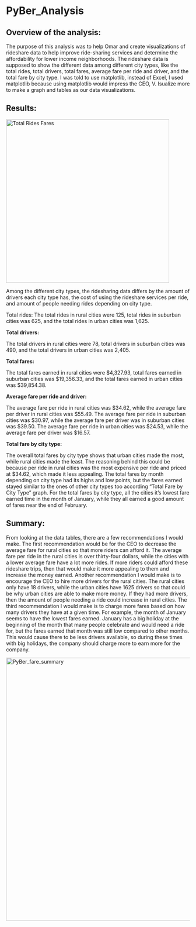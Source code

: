 # PyBer_Analysis
## Overview of the analysis:

The purpose of this analysis was to help Omar and create visualizations of rideshare data to help improve ride-sharing services and determine the affordability for lower income neighborhoods. The rideshare data is supposed to show the different data among different city types, like the total rides, total drivers, total fares, average fare per ride and driver, and the total fare by city type. I was told to use matplotlib, instead of Excel, I used matplotlib because using matplotlib would impress the CEO, V. Isualize more to make a graph and tables as our data visualizations.

## Results:

<img width="447" alt="Total Rides   Fares" src="https://user-images.githubusercontent.com/79742633/115177191-8eb02300-a083-11eb-9169-79ebe3aee715.png">

Among the different city types, the ridesharing data differs by the amount of drivers each city type has, the cost of using the rideshare services per ride, and amount of people needing rides depending on city type.

Total rides: 
The total rides in rural cities were 125, total rides in suburban cities was 625, and the total rides in urban cities was 1,625.

**Total drivers:**

The total drivers in rural cities were 78, total drivers in suburban cities was 490, and the total drivers in urban cities was 2,405.

**Total fares:**

The total fares earned in rural cities were $4,327.93, total fares earned in suburban cities was $19,356.33, and the total fares earned in urban cities was $39,854.38.

**Average fare per ride and driver:**

The average fare per ride in rural cities was $34.62, while the average fare per driver in rural cities was $55.49. The average fare per ride in suburban cities was $30.97, while the average fare per driver was in suburban cities was $39.50. The average fare per ride in urban cities was $24.53, while the average fare per driver was $16.57.

**Total fare by city type:**

The overall total fares by city type shows that urban cities made the most, while rural cities made the least. The reasoning behind this could be because per ride in rural cities was the most expensive per ride and priced at $34.62, which made it less appealing. The total fares by month depending on city type had its highs and low points, but the fares earned stayed similar to the ones of other city types too according “Total Fare by City Type” graph. For the total fares by city type, all the cities it’s lowest fare earned time in the month of January, while they all earned a good amount of fares near the end of February. 

## Summary:

From looking at the data tables, there are a few recommendations I would make. The first recommendation would be for the CEO to decrease the average fare for rural cities so that more riders can afford it. The average fare per ride in the rural cities is over thirty-four dollars, while the cities with a lower average fare have a lot more rides. If more riders could afford these rideshare trips, then that would make it more appealing to them and increase the money earned. Another recommendation I would make is to encourage the CEO to hire more drivers for the rural cities. The  rural cities only have 18 drivers, while the urban cities have 1625 drivers so that could be why urban cities are able to make more money. If they had more drivers, then the amount of people needing a ride could increase in rural cities. The third recommendation I would make is to charge more fares based on how many drivers they have at a given time. For example, the month of January seems to have the lowest fares earned. January has a big holiday at the beginning of the month that many people celebrate and would need a ride for, but the fares earned that month was still low compared to other months. This would cause there to be less drivers available, so during these times with big holidays, the company should charge more to earn more for the company.

<img width="719" alt="PyBer_fare_summary" src="https://user-images.githubusercontent.com/79742633/115177151-76d89f00-a083-11eb-818b-da1b722b0376.png">
